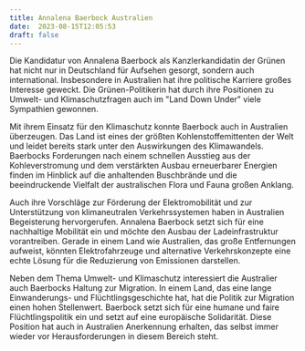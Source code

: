 ```yaml
---
title: Annalena Baerbock Australien
date:  2023-08-15T12:05:53
draft: false
---
```


Die Kandidatur von Annalena Baerbock als Kanzlerkandidatin der Grünen hat nicht nur in Deutschland für Aufsehen gesorgt, sondern auch international. Insbesondere in Australien hat ihre politische Karriere großes Interesse geweckt. Die Grünen-Politikerin hat durch ihre Positionen zu Umwelt- und Klimaschutzfragen auch im "Land Down Under" viele Sympathien gewonnen.

Mit ihrem Einsatz für den Klimaschutz konnte Baerbock auch in Australien überzeugen. Das Land ist eines der größten Kohlenstoffemittenten der Welt und leidet bereits stark unter den Auswirkungen des Klimawandels. Baerbocks Forderungen nach einem schnellen Ausstieg aus der Kohleverstromung und dem verstärkten Ausbau erneuerbarer Energien finden im Hinblick auf die anhaltenden Buschbrände und die beeindruckende Vielfalt der australischen Flora und Fauna großen Anklang.

Auch ihre Vorschläge zur Förderung der Elektromobilität und zur Unterstützung von klimaneutralen Verkehrssystemen haben in Australien Begeisterung hervorgerufen. Annalena Baerbock setzt sich für eine nachhaltige Mobilität ein und möchte den Ausbau der Ladeinfrastruktur vorantreiben. Gerade in einem Land wie Australien, das große Entfernungen aufweist, könnten Elektrofahrzeuge und alternative Verkehrskonzepte eine echte Lösung für die Reduzierung von Emissionen darstellen.

Neben dem Thema Umwelt- und Klimaschutz interessiert die Australier auch Baerbocks Haltung zur Migration. In einem Land, das eine lange Einwanderungs- und Flüchtlingsgeschichte hat, hat die Politik zur Migration einen hohen Stellenwert. Baerbock setzt sich für eine humane und faire Flüchtlingspolitik ein und setzt auf eine europäische Solidarität. Diese Position hat auch in Australien Anerkennung erhalten, das selbst immer wieder vor Herausforderungen in diesem Bereich steht.